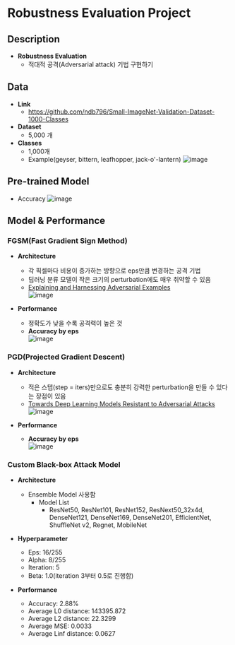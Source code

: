 # Robustness Evaluation Project
## Description
* **Robustness Evaluation**
  * 적대적 공격(Adversarial attack) 기법 구현하기

## Data
* **Link**
  * https://github.com/ndb796/Small-ImageNet-Validation-Dataset-1000-Classes
* **Dataset**
  * 5,000 개
* **Classes**
  * 1,000개
  * Example(geyser, bittern, leafhopper, jack-o'-lantern)
    ![image](https://github.com/Silinu1016/Project/assets/97217295/39a87607-898f-4e76-9bac-b7f7fabc12da)

## Pre-trained Model
* Accuracy
![image](https://github.com/Silinu1016/Project/assets/97217295/e48e19f6-34bd-484b-ab68-c3f9498fe8fa)



## Model & Performance
### FGSM(Fast Gradient Sign Method)
  * **Architecture**
    * 각 픽셀마다 비용이 증가하는 방향으로 eps만큼 변경하는 공격 기법
    * 딥러닝 분류 모델이 작은 크기의 perturbation에도 매우 취약할 수 있음
    * [Explaining and Harnessing Adversarial Examples](https://arxiv.org/abs/1412.6572) <br> 
    ![image](https://github.com/Silinu1016/Project/assets/97217295/5ba94c0e-0f09-4ab2-9a00-454c63390f8a)


  * **Performance**
    * 정확도가 낮을 수록 공격력이 높은 것
    * **Accuracy by eps** <br>
      ![image](https://github.com/Silinu1016/Project/assets/97217295/a0a626de-1a5e-475f-8da9-b25ecf0cc7cf)

### PGD(Projected Gradient Descent)
  * **Architecture**
    * 적은 스텝(step = iters)만으로도 충분히 강력한 perturbation을 만들 수 있다는 장점이 있음
    * [Towards Deep Learning Models Resistant to Adversarial Attacks](https://arxiv.org/abs/1706.06083) <br> 
    ![image](https://github.com/Silinu1016/Project/assets/97217295/eeb83595-de17-4b6f-9d4c-04aed7c2ee50)

  * **Performance**
    * **Accuracy by eps** <br>
      ![image](https://github.com/Silinu1016/Project/assets/97217295/350851b0-2ded-4027-9828-5503df55251a)


### Custom Black-box Attack Model
  * **Architecture**
    * Ensemble Model 사용함
      * Model List
        * ResNet50, ResNet101, ResNet152, ResNext50_32x4d, DenseNet121, DenseNet169,
          DenseNet201, EfficientNet, ShuffleNet v2, Regnet, MobileNet
  * **Hyperparameter**
    * Eps: 16/255
    * Alpha: 8/255
    * Iteration: 5
    * Beta: 1.0(iteration 3부터 0.5로 진행함)

  * **Performance**
    * Accuracy: 2.88%
    * Average L0 distance: 143395.872
    * Average L2 distance: 22.3299
    * Average MSE: 0.0033
    * Average Linf distance: 0.0627

      
